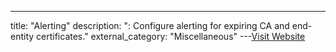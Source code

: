 ---
title: "Alerting"
description: ": Configure alerting for expiring CA and end-entity certificates."
external_category: "Miscellaneous"
---[Visit Website](https://infisical.com/docs/documentation/platform/pki/alerting)

